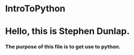 # IntroToPython
# Hello, this is Stephen Dunlap.
### The purpose of this file is to get use to python.
